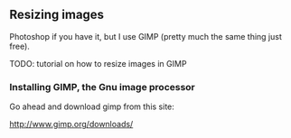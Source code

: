 

## Resizing images

Photoshop if you have it, but I use GIMP (pretty much the same thing just free).  


TODO: tutorial on how to resize images in GIMP


### Installing GIMP, the Gnu image processor

Go ahead and download gimp from this site: 

http://www.gimp.org/downloads/

###
